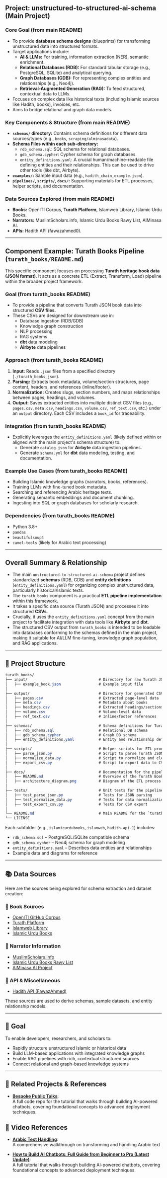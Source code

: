 ## Project: unstructured-to-structured-ai-schema (Main Project)

### Core Goal (from main README)

*   To provide **database schema designs** (blueprints) for transforming unstructured data into structured formats.
*   Target applications include:
    *   **AI & LLMs:** For training, information extraction (NER), semantic enrichment.
    *   **Relational Databases (RDB):** For standard tabular storage (e.g., PostgreSQL, SQLite) and analytical querying.
    *   **Graph Databases (GDB):** For representing complex entities and relationships (e.g., Neo4j).
    *   **Retrieval-Augmented Generation (RAG):** To feed structured, contextual data to LLMs.
*   Focuses on complex data like historical texts (including Islamic sources like Hadith, books), invoices, etc.
*   Aims to bridge relational and graph data models.

### Key Components & Structure (from main README)

*   **`schemas/` directory:** Contains schema definitions for different data sources/types (e.g., `books`, `scraping/alminasadata`).
*   **Schema Files within each sub-directory:**
    *   `rdb_schema.sql`: SQL schema for relational databases.
    *   `gdb_schema.cypher`: Cypher schema for graph databases.
    *   `entity_definitions.yaml`: A crucial human/machine-readable file defining entities and their relationships. This can be used to drive other tools (like dbt, Airbyte).
*   **`examples/`:** Sample input data (e.g., `hadith_chain_example.json`).
*   **`pipelines/`, `scripts/`, `docs/`:** Supporting materials for ETL processes, helper scripts, and documentation.

### Data Sources Explored (from main README)

*   **Books:** OpenITI Corpus, **Turath Platform**, Islamweb Library, Islamic Urdu Books.
*   **Narrators:** MuslimScholars.info, Islamic Urdu Books Rawy List, AlMinasa AI.
*   **APIs:** Hadith API (fawazahmed0).

---

## Component Example: Turath Books Pipeline (`turath_books/README.md`)

This specific component focuses on processing **Turath heritage book data (JSON format)**. It acts as a concrete ETL (Extract, Transform, Load) pipeline within the broader project framework.

### Goal (from turath_books README)

*   To provide a pipeline that converts Turath JSON book data into structured **CSV files**.
*   These CSVs are designed for downstream use in:
    *   Database ingestion (RDB/GDB)
    *   Knowledge graph construction
    *   NLP processing
    *   RAG systems
    *   **dbt** data modeling
    *   **Airbyte** data pipelines

### Approach (from turath_books README)

1.  **Input:** Reads `.json` files from a specified directory (`./turath_books_json`).
2.  **Parsing:** Extracts book metadata, volume/section structures, page content, headers, and references (inline/footer).
3.  **Normalization:** Creates slugs, section numbers, and maps relationships between pages, headings, and volumes.
4.  **Output:** Saves extracted entities into multiple distinct CSV files (e.g., `pages.csv`, `meta.csv`, `headings.csv`, `volume.csv`, `ref_text.csv`, etc.) under an `output` directory. Each CSV includes a `book_id` for traceability.

### Integration (from turath_books README)

*   Explicitly leverages the `entity_definitions.yaml` (likely defined within or aligned with the main project's schema structure) to:
    *   Generate `catalog.json` for **Airbyte** data ingestion pipelines.
    *   Generate `schema.yml` for **dbt** data modeling, testing, and documentation.

### Example Use Cases (from turath_books README)

*   Building Islamic knowledge graphs (narrators, books, references).
*   Training LLMs with fine-tuned book metadata.
*   Searching and referencing Arabic heritage texts.
*   Generating semantic embeddings and document chunking.
*   Ingesting into SQL or graph databases for scholarly research.

### Dependencies (from turath_books README)

*   Python 3.8+
*   `pandas`
*   `beautifulsoup4`
*   `camel-tools` (likely for Arabic text processing)

---

## Overall Summary & Relationship

*   The main `unstructured-to-structured-ai-schema` project defines standardized **schemas** (RDB, GDB) and **entity definitions** (`entity_definitions.yaml`) for organizing complex unstructured data, particularly historical/Islamic texts.
*   The `turath_books` component is a practical **ETL pipeline implementation** within this framework.
*   It takes a specific data source (Turath JSON) and processes it into structured **CSVs**.
*   Crucially, it uses the `entity_definitions.yaml` concept from the main project to facilitate integration with data tools like **Airbyte** and **dbt**.
*   The structured CSV output from `turath_books` is intended to be loadable into databases conforming to the schemas defined in the main project, making it suitable for AI/LLM fine-tuning, knowledge graph population, and RAG applications.

---

## 🧱 Project Structure

```css
turath_books/
├── input/                                # Directory for raw Turath JSON files
│   ├── example_book.json                 # Example input file
│
├── output/                               # Directory for generated CSV files
│   ├── pages.csv                         # Extracted page-level data
│   ├── meta.csv                          # Metadata about books
│   ├── headings.csv                      # Extracted headings/sections
│   ├── volume.csv                        # Volume-level data
│   ├── ref_text.csv                      # Inline/footer references
│
├── schemas/                              # Schema definitions for Turath books
│   ├── rdb_schema.sql                    # Relational DB schema
│   ├── gdb_schema.cypher                 # Graph DB schema
│   ├── entity_definitions.yaml           # Entity and relationship definitions
│
├── scripts/                              # Helper scripts for ETL processing
│   ├── parse_json.py                     # Script to parse Turath JSON files
│   ├── normalize_data.py                 # Script to normalize and clean data
│   ├── export_csv.py                     # Script to export data to CSV
│
├── docs/                                 # Documentation for the pipeline
│   ├── README.md                         # Overview of the Turath Books pipeline
│   ├── architecture_diagram.png          # Diagram of the ETL process
│
├── tests/                                # Unit tests for the pipeline
│   ├── test_parse_json.py                # Tests for JSON parsing
│   ├── test_normalize_data.py            # Tests for data normalization
│   ├── test_export_csv.py                # Tests for CSV export
│
└── README.md                             # Main README for the `turath_books` component
└── LICENSE
```

Each subfolder (e.g., `islamicurdubooks`, `islamweb`, `hadith-api-1`) includes:

- `rdb_schema.sql` – PostgreSQL/SQLite compatible schema
- `gdb_schema.cypher` – Neo4j schema for graph modeling
- `entity_definitions.yaml` – Describes data entities and relationships
- Example data and diagrams for reference

---

## 📚 Data Sources

Here are the sources being explored for schema extraction and dataset creation:

### 📖 Book Sources
- [OpenITI GitHub Corpus](https://github.com/OpenITI/RELEASE/tree/v2023.1.8)
- [Turath Platform](https://app.turath.io/)
- [Islamweb Library](https://www.islamweb.net/ar/library/index.php?page=bookslist)
- [Islamic Urdu Books](https://islamicurdubooks.com/index.php)

### 👤 Narrator Information
- [MuslimScholars.info](https://muslimscholars.info/manage.php?submit=scholar&ID=3)
- [Islamic Urdu Books Rawy List](https://islamicurdubooks.com/hadith/rawylistcomplete.php?bookid=1&LFirstChar=%d8%a8)
- [AlMinasa AI Project](https://alminasa.ai/)

### 🔗 API & Miscellaneous
- [Hadith API (FawazAhmed)](https://github.com/fawazahmed0/hadith-api/)

These sources are used to derive schemas, sample datasets, and entity relationship models.

---

## 📌 Goal

To enable developers, researchers, and scholars to:

- Rapidly structure unstructured Islamic or historical data
- Build LLM-based applications with integrated knowledge graphs
- Enable RAG pipelines with rich, contextual structured sources
- Connect relational and graph-based knowledge systems

---

## 🔗 Related Projects & References

- [**Bespoke Public Talks**](https://github.com/bespoke-inc/bespoke-public-talks):  
  A full code repo for the tutorial that walks through building AI-powered chatbots, covering foundational concepts to advanced deployment techniques.


## 🎥 Video References

- [**Arabic Text Handling**](https://youtu.be/tA7Fv2Xf9gg):  
  A comprehensive walkthrough on transforming and handling Arabic text 

- [**How to Build AI Chatbots: Full Guide from Beginner to Pro (Latest Update)**](https://www.youtube.com/watch?v=SWP3k-24jT4):  
  A full tutorial that walks through building AI-powered chatbots, covering foundational concepts to advanced deployment techniques.

